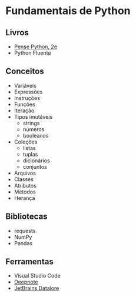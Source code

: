 # Fundamentais de Python

## Livros

* [Pense Python, 2e](https://penseallen.github.io/PensePython2e/)
* Python Fluente

## Conceitos

* Variáveis
* Expressões
* Instruções
* Funções
* Iteração
* Tipos imutáveis
  * strings
  * números
  * booleanos
* Coleções
  * listas
  * tuplas
  * dicionários
  * conjuntos
* Arquivos
* Classes
* Atributos
* Métodos
* Herança

## Bibliotecas

* requests
* NumPy
* Pandas

## Ferramentas

* Visual Studio Code
* [Deepnote](https://deepnote.com)
* [JetBrains Datalore](https://datalore.jetbrains.com)